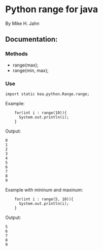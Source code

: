 # Python range for java
By Mike H. Jahn

## Documentation:

 
### Methods 
- range(max);
- range(min, max);

### Use

``` 
import static kea.python.Range.range;
```

Example:
```
    for(int i : range(10)){
      System.out.println(i);
    }
```

Output:
```
0
1
2
3
4
5
6
7
8
9
```
Example with mininum and maxinum:
```
    for(int i : range(5, 10)){
      System.out.println(i);
    }
```

Output:
```
5
6
7
8
9
```


